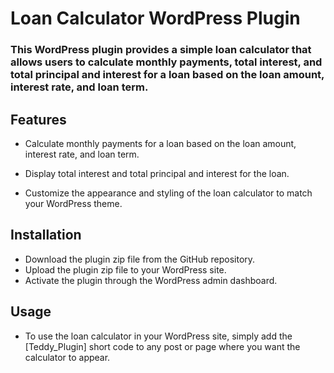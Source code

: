 # Loan Calculator WordPress Plugin

### This WordPress plugin provides a simple loan calculator that allows users to calculate monthly payments, total interest, and total principal and interest for a loan based on the loan amount, interest rate, and loan term.

## Features

- Calculate monthly payments for a loan based on the loan amount, interest rate, and loan term.

- Display total interest and total principal and interest for the loan.

- Customize the appearance and styling of the loan calculator to match your WordPress theme.

## Installation

- Download the plugin zip file from the GitHub repository.
- Upload the plugin zip file to your WordPress site.
- Activate the plugin through the WordPress admin dashboard.

## Usage
- To use the loan calculator in your WordPress site, simply add the [Teddy_Plugin] short code to any post or page where you want the calculator to appear.